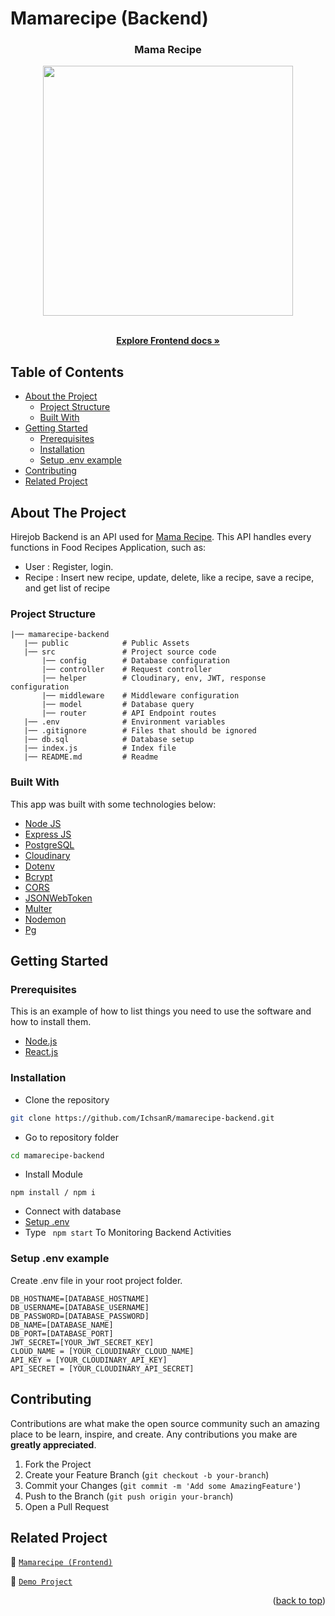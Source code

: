 # Mamarecipe (Backend)

<!-- Logo -->
<p align="center">

  <h3 align="center">Mama Recipe</h3>
  <p align="center">
    <image align="center" width="400" src='./public/mamarecipelogo.png' />
  </p>

  <p align="center">
    <br />
    <a href="https://github.com/IchsanR/mamarecipe-frontend"><strong>Explore Frontend docs »</strong></a>
    <br />
  </p>
</p>

<!-- Table of Contents -->

## Table of Contents

- [About the Project](#about-the-project)
  - [Project Structure](#project-structure)
  - [Built With](#built-with)
- [Getting Started](#getting-started)
  - [Prerequisites](#prerequisites)
  - [Installation](#installation)
  - [Setup .env example](#setup-.env-example)
- [Contributing](#contributing)
- [Related Project](#related-project)

<!-- About The Project -->

## About The Project

Hirejob Backend is an API used for [Mama Recipe](https://mamarecipe-frontend.vercel.app/). This API handles every functions in Food Recipes Application, such as:
- User   : Register, login.
- Recipe : Insert new recipe, update, delete, like a recipe, save a recipe, and get list of recipe

### Project Structure

```
|── mamarecipe-backend
   |── public            # Public Assets
   |── src               # Project source code
       |── config        # Database configuration
       |── controller    # Request controller
       |── helper        # Cloudinary, env, JWT, response configuration
       |── middleware    # Middleware configuration
       |── model         # Database query
       |── router        # API Endpoint routes
   |── .env              # Environment variables
   |── .gitignore        # Files that should be ignored
   |── db.sql            # Database setup
   |── index.js          # Index file
   |── README.md         # Readme
```

### Built With

This app was built with some technologies below:

- [Node JS](https://nodejs.org/en/docs/)
- [Express JS](https://expressjs.com/)
- [PostgreSQL](https://www.postgresql.org/)
- [Cloudinary](https://cloudinary.com/)
- [Dotenv](https://www.npmjs.com/package/dotenv)
- [Bcrypt](https://www.npmjs.com/package/bcrypt)
- [CORS](https://www.npmjs.com/package/cors)
- [JSONWebToken](https://www.npmjs.com/package/jsonwebtoken)
- [Multer](https://www.npmjs.com/package/multer)
- [Nodemon](https://www.npmjs.com/package/nodemon)
- [Pg](https://www.npmjs.com/package/pg)

<!-- Getting Started -->

## Getting Started

### Prerequisites

This is an example of how to list things you need to use the software and how to install them.

- [Node.js](https://nodejs.org/en/download/)
- [React.js](https://reactjs.org/docs/create-a-new-react-app.html)

### Installation

- Clone the repository

```sh
git clone https://github.com/IchsanR/mamarecipe-backend.git
```

- Go to repository folder

```sh
cd mamarecipe-backend
```

- Install Module

```
npm install / npm i
```

- Connect with database
- <a href="#setup-env-example">Setup .env</a>
- Type ` npm start` To Monitoring Backend Activities

### Setup .env example

Create .env file in your root project folder.

```env
DB_HOSTNAME=[DATABASE_HOSTNAME]
DB_USERNAME=[DATABASE_USERNAME]
DB_PASSWORD=[DATABASE_PASSWORD]
DB_NAME=[DATABASE_NAME]
DB_PORT=[DATABASE_PORT]
JWT_SECRET=[YOUR_JWT_SECRET_KEY]
CLOUD_NAME = [YOUR_CLOUDINARY_CLOUD_NAME]
API_KEY = [YOUR_CLOUDINARY_API_KEY]
API_SECRET = [YOUR_CLOUDINARY_API_SECRET]
```

<!-- Contributing -->

## Contributing

Contributions are what make the open source community such an amazing place to be learn, inspire, and create. Any contributions you make are **greatly appreciated**.

1. Fork the Project
2. Create your Feature Branch (`git checkout -b your-branch`)
3. Commit your Changes (`git commit -m 'Add some AmazingFeature'`)
4. Push to the Branch (`git push origin your-branch`)
5. Open a Pull Request

<!-- Related Projects -->

## Related Project

:rocket: [`Mamarecipe (Frontend)`](https://github.com/IchsanR/mamarecipe-frontend)

:rocket: [`Demo Project`](https://mamarecipe-frontend.vercel.app/)

<p align="right">(<a href="#top">back to top</a>)</p>
